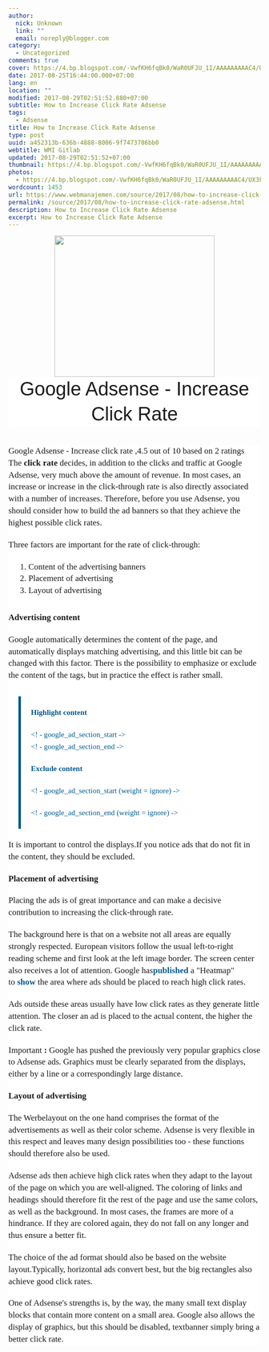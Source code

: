 ```yaml
---
author:
  nick: Unknown
  link: ""
  email: noreply@blogger.com
category:
  - Uncategorized
comments: true
cover: https://4.bp.blogspot.com/-VwfKH6fqBk0/WaR0UFJU_1I/AAAAAAAAAC4/UX3FZFBayIcxGx5tHIiHEYiiFB0YR93YQCLcBGAs/s320/adsense-ctr-device-1348751497.png
date: 2017-08-25T16:44:00.000+07:00
lang: en
location: ""
modified: 2017-08-29T02:51:52.880+07:00
subtitle: How to Increase Click Rate Adsense
tags:
  - Adsense
title: How to Increase Click Rate Adsense
type: post
uuid: a452313b-636b-4888-8006-9f7473786bb0
webtitle: WMI Gitlab
updated: 2017-08-29T02:51:52+07:00
thumbnail: https://4.bp.blogspot.com/-VwfKH6fqBk0/WaR0UFJU_1I/AAAAAAAAAC4/UX3FZFBayIcxGx5tHIiHEYiiFB0YR93YQCLcBGAs/s320/adsense-ctr-device-1348751497.png
photos:
  - https://4.bp.blogspot.com/-VwfKH6fqBk0/WaR0UFJU_1I/AAAAAAAAAC4/UX3FZFBayIcxGx5tHIiHEYiiFB0YR93YQCLcBGAs/s320/adsense-ctr-device-1348751497.png
wordcount: 1453
url: https://www.webmanajemen.com/source/2017/08/how-to-increase-click-rate-adsense.html
permalink: /source/2017/08/how-to-increase-click-rate-adsense.html
description: How to Increase Click Rate Adsense
excerpt: How to Increase Click Rate Adsense
---
```


<div class="separator" style="clear: both; text-align: center;"><a href="https://4.bp.blogspot.com/-VwfKH6fqBk0/WaR0UFJU_1I/AAAAAAAAAC4/UX3FZFBayIcxGx5tHIiHEYiiFB0YR93YQCLcBGAs/s1600/adsense-ctr-device-1348751497.png" imageanchor="1" style="margin-left: 1em; margin-right: 1em;" rel="noopener noreferer nofollow"><img border="0" src="https://4.bp.blogspot.com/-VwfKH6fqBk0/WaR0UFJU_1I/AAAAAAAAAC4/UX3FZFBayIcxGx5tHIiHEYiiFB0YR93YQCLcBGAs/s320/adsense-ctr-device-1348751497.png" width="320" height="282" data-original-width="253" data-original-height="223"></a></div><header class="entry-header clearfix" style="background-color: white; border: 0px; font-family: 'PT Serif', Georgia, Times, 'Times New Roman', serif; font-size: 16px; line-height: 25.600000381469727px; margin: 0px; padding: 0px; vertical-align: baseline;"><h1 class="entry-title" style="-webkit-transition: all 0.5s; border: 0px; color: #1f1e1e; font-family: Oswald, Helvetica, Arial, sans-serif; font-size: 2.375rem; font-style: inherit; font-variant: inherit; font-weight: 400; line-height: 1.3; margin: 0px 0px 20px; padding: 0px; text-transform: capitalize; transition: all 0.5s; vertical-align: baseline;"><span class="notranslate" style="border: 0px; font-family: inherit; font-size: inherit; font-style: inherit; font-variant: inherit; font-weight: inherit; line-height: inherit; margin: 0px; padding: 0px; vertical-align: baseline;">Google Adsense - Increase Click Rate</span></h1></header><hr style="background-color: white; font-family: 'PT Serif', Georgia, Times, 'Times New Roman', serif; font-size: 16px; line-height: 25.600000381469727px;"><div class="entry-content clearfix" style="background-color: white; border: 0px; font-family: 'PT Serif', Georgia, Times, 'Times New Roman', serif; font-size: 1.063rem; line-height: 1.4; margin: 0px; padding: 0px; vertical-align: baseline;"><span class="notranslate" style="border: 0px; font-family: inherit; font-size: inherit; font-style: inherit; font-variant: inherit; font-weight: inherit; line-height: inherit; margin: 0px; padding: 0px; vertical-align: baseline;"><span class="hreview-aggregate" style="border: 0px; font-family: inherit; font-size: inherit; font-style: inherit; font-variant: inherit; font-weight: inherit; line-height: inherit; margin: 0px; padding: 0px; vertical-align: baseline;"><span class="item" style="border: 0px; font-family: inherit; font-size: inherit; font-style: inherit; font-variant: inherit; font-weight: inherit; line-height: inherit; margin: 0px; padding: 0px; vertical-align: baseline;"><span class="fn" style="border: 0px; font-family: inherit; font-size: inherit; font-style: inherit; font-variant: inherit; font-weight: inherit; line-height: inherit; margin: 0px; padding: 0px; vertical-align: baseline;">Google Adsense - Increase click rate</span></span>&nbsp;,<span class="rating" style="border: 0px; font-family: inherit; font-size: inherit; font-style: inherit; font-variant: inherit; font-weight: inherit; line-height: inherit; margin: 0px; padding: 0px; vertical-align: baseline;"><span class="average" style="border: 0px; font-family: inherit; font-size: inherit; font-style: inherit; font-variant: inherit; font-weight: inherit; line-height: inherit; margin: 0px; padding: 0px; vertical-align: baseline;">4.5</span>&nbsp;out of&nbsp;<span class="best" style="border: 0px; font-family: inherit; font-size: inherit; font-style: inherit; font-variant: inherit; font-weight: inherit; line-height: inherit; margin: 0px; padding: 0px; vertical-align: baseline;">10</span>&nbsp;based on&nbsp;<span class="votes" style="border: 0px; font-family: inherit; font-size: inherit; font-style: inherit; font-variant: inherit; font-weight: inherit; line-height: inherit; margin: 0px; padding: 0px; vertical-align: baseline;">2</span>&nbsp;ratings</span></span></span><span class="hreview-aggregate" style="border: 0px; font-family: inherit; font-size: inherit; font-style: inherit; font-variant: inherit; font-weight: inherit; line-height: inherit; margin: 0px; padding: 0px; vertical-align: baseline;"><span class="rating" style="border: 0px; font-family: inherit; font-size: inherit; font-style: inherit; font-variant: inherit; font-weight: inherit; line-height: inherit; margin: 0px; padding: 0px; vertical-align: baseline;"><span class="summary" style="border: 0px; font-family: inherit; font-size: inherit; font-style: inherit; font-variant: inherit; font-weight: inherit; line-height: inherit; margin: 0px; padding: 0px; vertical-align: baseline;"></span></span></span><div style="border: 0px; font-family: inherit; font-size: inherit; font-style: inherit; font-variant: inherit; font-weight: inherit; line-height: inherit; margin-bottom: 1.25rem; padding: 0px; vertical-align: baseline;"><span class="notranslate" style="border: 0px; font-family: inherit; font-size: inherit; font-style: inherit; font-variant: inherit; font-weight: inherit; line-height: inherit; margin: 0px; padding: 0px; vertical-align: baseline;">The&nbsp;<span style="border: 0px; font-family: inherit; font-size: inherit; font-style: inherit; font-variant: inherit; font-weight: 900; line-height: inherit; margin: 0px; padding: 0px; vertical-align: baseline;">click rate</span>&nbsp;decides, in addition to the clicks and traffic at Google Adsense, very much above the amount of revenue.</span>&nbsp;<span class="notranslate" style="border: 0px; font-family: inherit; font-size: inherit; font-style: inherit; font-variant: inherit; font-weight: inherit; line-height: inherit; margin: 0px; padding: 0px; vertical-align: baseline;">In most cases, an increase or increase in the click-through rate is also directly associated with a number of increases.</span>&nbsp;<span class="notranslate" style="border: 0px; font-family: inherit; font-size: inherit; font-style: inherit; font-variant: inherit; font-weight: inherit; line-height: inherit; margin: 0px; padding: 0px; vertical-align: baseline;">Therefore, before you use Adsense, you should consider how to build the ad banners so that they achieve the highest possible click rates.</span></div><div style="border: 0px; font-family: inherit; font-size: inherit; font-style: inherit; font-variant: inherit; font-weight: inherit; line-height: inherit; margin-bottom: 1.25rem; padding: 0px; vertical-align: baseline;"><span class="notranslate" style="border: 0px; font-family: inherit; font-size: inherit; font-style: inherit; font-variant: inherit; font-weight: inherit; line-height: inherit; margin: 0px; padding: 0px; vertical-align: baseline;">Three factors are important for the rate of click-through:</span></div><ol style="border: 0px; font-family: inherit; font-size: inherit; font-style: inherit; font-variant: inherit; font-weight: inherit; line-height: inherit; list-style-image: initial; list-style-position: initial; margin: 0px 0px 1.875rem 2.5rem; padding: 0px; vertical-align: baseline;"><li style="border: 0px; font-family: inherit; font-size: inherit; font-style: inherit; font-variant: inherit; font-weight: inherit; line-height: inherit; margin: 0px; padding: 0px; vertical-align: baseline;"><span class="notranslate" style="border: 0px; font-family: inherit; font-size: inherit; font-style: inherit; font-variant: inherit; font-weight: inherit; line-height: inherit; margin: 0px; padding: 0px; vertical-align: baseline;">Content of the advertising banners</span></li><li style="border: 0px; font-family: inherit; font-size: inherit; font-style: inherit; font-variant: inherit; font-weight: inherit; line-height: inherit; margin: 0px; padding: 0px; vertical-align: baseline;"><span class="notranslate" style="border: 0px; font-family: inherit; font-size: inherit; font-style: inherit; font-variant: inherit; font-weight: inherit; line-height: inherit; margin: 0px; padding: 0px; vertical-align: baseline;">Placement of advertising</span></li><li style="border: 0px; font-family: inherit; font-size: inherit; font-style: inherit; font-variant: inherit; font-weight: inherit; line-height: inherit; margin: 0px; padding: 0px; vertical-align: baseline;"><span class="notranslate" style="border: 0px; font-family: inherit; font-size: inherit; font-style: inherit; font-variant: inherit; font-weight: inherit; line-height: inherit; margin: 0px; padding: 0px; vertical-align: baseline;">Layout of advertising</span></li></ol><div style="border: 0px; font-family: inherit; font-size: inherit; font-style: inherit; font-variant: inherit; font-weight: inherit; line-height: inherit; margin-bottom: 1.25rem; padding: 0px; vertical-align: baseline;"><span class="notranslate" style="border: 0px; font-family: inherit; font-size: inherit; font-style: inherit; font-variant: inherit; font-weight: inherit; line-height: inherit; margin: 0px; padding: 0px; vertical-align: baseline;"><span style="border: 0px; font-family: inherit; font-size: inherit; font-style: inherit; font-variant: inherit; font-weight: 900; line-height: inherit; margin: 0px; padding: 0px; vertical-align: baseline;">Advertising content</span></span></div><div style="border: 0px; font-family: inherit; font-size: inherit; font-style: inherit; font-variant: inherit; font-weight: inherit; line-height: inherit; margin-bottom: 1.25rem; padding: 0px; vertical-align: baseline;"><span class="notranslate" style="border: 0px; font-family: inherit; font-size: inherit; font-style: inherit; font-variant: inherit; font-weight: inherit; line-height: inherit; margin: 0px; padding: 0px; vertical-align: baseline;">Google automatically determines the content of the page, and automatically displays matching advertising, and this little bit can be changed with this factor.</span>&nbsp;<span class="notranslate" style="border: 0px; font-family: inherit; font-size: inherit; font-style: inherit; font-variant: inherit; font-weight: inherit; line-height: inherit; margin: 0px; padding: 0px; vertical-align: baseline;">There is the possibility to emphasize or exclude the content of the tags, but in practice the effect is rather small.</span></div><blockquote style="border-left-color: rgb(0, 90, 140); border-left-style: solid; border-width: 0px 0px 0px 5px; color: #005a8c; display: inline-block; font-family: inherit; font-size: 0.9375rem; font-style: inherit; font-variant: inherit; font-weight: inherit; line-height: 1.6; margin: 10px 20px 1.25rem; padding: 1.25rem 1.25rem 0px; quotes: none; vertical-align: baseline;"><div style="border: 0px; font-family: inherit; font-size: inherit; font-style: inherit; font-variant: inherit; font-weight: inherit; line-height: inherit; margin-bottom: 1.25rem; padding: 0px; vertical-align: baseline;"><span class="notranslate" style="border: 0px; font-family: inherit; font-size: inherit; font-style: inherit; font-variant: inherit; font-weight: inherit; line-height: inherit; margin: 0px; padding: 0px; vertical-align: baseline;"><span style="border: 0px; font-family: inherit; font-size: inherit; font-style: inherit; font-variant: inherit; font-weight: 900; line-height: inherit; margin: 0px; padding: 0px; vertical-align: baseline;">Highlight content</span></span></div><div style="border: 0px; font-family: inherit; font-size: inherit; font-style: inherit; font-variant: inherit; font-weight: inherit; line-height: inherit; margin-bottom: 1.25rem; padding: 0px; vertical-align: baseline;"><span class="notranslate" style="border: 0px; font-family: inherit; font-size: inherit; font-style: inherit; font-variant: inherit; font-weight: inherit; line-height: inherit; margin: 0px; padding: 0px; vertical-align: baseline;">&lt;! - google_ad_section_start -&gt;</span><br><span class="notranslate" style="border: 0px; font-family: inherit; font-size: inherit; font-style: inherit; font-variant: inherit; font-weight: inherit; line-height: inherit; margin: 0px; padding: 0px; vertical-align: baseline;">&lt;! - google_ad_section_end -&gt;</span></div><div style="border: 0px; font-family: inherit; font-size: inherit; font-style: inherit; font-variant: inherit; font-weight: inherit; line-height: inherit; margin-bottom: 1.25rem; padding: 0px; vertical-align: baseline;"><span class="notranslate" style="border: 0px; font-family: inherit; font-size: inherit; font-style: inherit; font-variant: inherit; font-weight: inherit; line-height: inherit; margin: 0px; padding: 0px; vertical-align: baseline;"><span style="border: 0px; font-family: inherit; font-size: inherit; font-style: inherit; font-variant: inherit; font-weight: 900; line-height: inherit; margin: 0px; padding: 0px; vertical-align: baseline;">Exclude content</span></span></div><div style="border: 0px; font-family: inherit; font-size: inherit; font-style: inherit; font-variant: inherit; font-weight: inherit; line-height: inherit; margin-bottom: 1.25rem; padding: 0px; vertical-align: baseline;"><span class="notranslate" style="border: 0px; font-family: inherit; font-size: inherit; font-style: inherit; font-variant: inherit; font-weight: inherit; line-height: inherit; margin: 0px; padding: 0px; vertical-align: baseline;">&lt;! - google_ad_section_start (weight = ignore) -&gt;</span></div><div style="border: 0px; font-family: inherit; font-size: inherit; font-style: inherit; font-variant: inherit; font-weight: inherit; line-height: inherit; margin-bottom: 1.25rem; padding: 0px; vertical-align: baseline;"><span class="notranslate" style="border: 0px; font-family: inherit; font-size: inherit; font-style: inherit; font-variant: inherit; font-weight: inherit; line-height: inherit; margin: 0px; padding: 0px; vertical-align: baseline;">&lt;! - google_ad_section_end (weight = ignore) -&gt;</span></div></blockquote><div style="border: 0px; font-family: inherit; font-size: inherit; font-style: inherit; font-variant: inherit; font-weight: inherit; line-height: inherit; margin-bottom: 1.25rem; padding: 0px; vertical-align: baseline;"><span class="notranslate" style="border: 0px; font-family: inherit; font-size: inherit; font-style: inherit; font-variant: inherit; font-weight: inherit; line-height: inherit; margin: 0px; padding: 0px; vertical-align: baseline;">It is important to control the displays.</span><span class="notranslate" style="border: 0px; font-family: inherit; font-size: inherit; font-style: inherit; font-variant: inherit; font-weight: inherit; line-height: inherit; margin: 0px; padding: 0px; vertical-align: baseline;">If you notice ads that do not fit in the content, they should be excluded.</span></div><div style="border: 0px; font-family: inherit; font-size: inherit; font-style: inherit; font-variant: inherit; font-weight: inherit; line-height: inherit; margin-bottom: 1.25rem; padding: 0px; vertical-align: baseline;"><span class="notranslate" style="border: 0px; font-family: inherit; font-size: inherit; font-style: inherit; font-variant: inherit; font-weight: inherit; line-height: inherit; margin: 0px; padding: 0px; vertical-align: baseline;"><span style="border: 0px; font-family: inherit; font-size: inherit; font-style: inherit; font-variant: inherit; font-weight: 900; line-height: inherit; margin: 0px; padding: 0px; vertical-align: baseline;">Placement of advertising</span></span></div><div style="border: 0px; font-family: inherit; font-size: inherit; font-style: inherit; font-variant: inherit; font-weight: inherit; line-height: inherit; margin-bottom: 1.25rem; padding: 0px; vertical-align: baseline;"><span class="notranslate" style="border: 0px; font-family: inherit; font-size: inherit; font-style: inherit; font-variant: inherit; font-weight: inherit; line-height: inherit; margin: 0px; padding: 0px; vertical-align: baseline;">Placing the ads is of great importance and can make a decisive contribution to increasing the click-through rate.</span></div><div style="border: 0px; font-family: inherit; font-size: inherit; font-style: inherit; font-variant: inherit; font-weight: inherit; line-height: inherit; margin-bottom: 1.25rem; padding: 0px; vertical-align: baseline;"><span class="notranslate" style="border: 0px; font-family: inherit; font-size: inherit; font-style: inherit; font-variant: inherit; font-weight: inherit; line-height: inherit; margin: 0px; padding: 0px; vertical-align: baseline;">The background here is that on a website not all areas are equally strongly respected.</span>&nbsp;<span class="notranslate" style="border: 0px; font-family: inherit; font-size: inherit; font-style: inherit; font-variant: inherit; font-weight: inherit; line-height: inherit; margin: 0px; padding: 0px; vertical-align: baseline;">European visitors follow the usual left-to-right reading scheme and first look at the left image border.</span>&nbsp;<span class="notranslate" style="border: 0px; font-family: inherit; font-size: inherit; font-style: inherit; font-variant: inherit; font-weight: inherit; line-height: inherit; margin: 0px; padding: 0px; vertical-align: baseline;">The screen center also receives a lot of attention.</span>&nbsp;<span class="notranslate" style="border: 0px; font-family: inherit; font-size: inherit; font-style: inherit; font-variant: inherit; font-weight: inherit; line-height: inherit; margin: 0px; padding: 0px; vertical-align: baseline;">Google has<a href="https://translate.googleusercontent.com/translate_c?depth=1&amp;hl=en&amp;nv=1&amp;rurl=translate.google.com&amp;sl=de&amp;sp=nmt4&amp;tl=en&amp;u=https://www.google.com/adsense/support/bin/answer.py%3Fanswer%3D17954%26topic%3D8970&amp;usg=ALkJrhgGetQhv9u1wQhXRm-2OfrYqERCGg" style="border: 0px; color: #005a8c; font-family: inherit; font-size: inherit; font-style: inherit; font-variant: inherit; font-weight: 600; line-height: inherit; margin: 0px; padding: 0px; text-decoration: none; vertical-align: baseline;" target="_blank" rel="noopener noreferer nofollow">published</a>&nbsp;a "Heatmap" to&nbsp;<a href="https://translate.googleusercontent.com/translate_c?depth=1&amp;hl=en&amp;nv=1&amp;rurl=translate.google.com&amp;sl=de&amp;sp=nmt4&amp;tl=en&amp;u=https://www.google.com/adsense/support/bin/answer.py%3Fanswer%3D17954%26topic%3D8970&amp;usg=ALkJrhgGetQhv9u1wQhXRm-2OfrYqERCGg" style="border: 0px; color: #005a8c; font-family: inherit; font-size: inherit; font-style: inherit; font-variant: inherit; font-weight: 600; line-height: inherit; margin: 0px; padding: 0px; text-decoration: none; vertical-align: baseline;" target="_blank" rel="noopener noreferer nofollow">show</a>&nbsp;the area where ads should be placed to reach high click rates.</span></div><div style="border: 0px; font-family: inherit; font-size: inherit; font-style: inherit; font-variant: inherit; font-weight: inherit; line-height: inherit; margin-bottom: 1.25rem; padding: 0px; vertical-align: baseline;"><span class="notranslate" style="border: 0px; font-family: inherit; font-size: inherit; font-style: inherit; font-variant: inherit; font-weight: inherit; line-height: inherit; margin: 0px; padding: 0px; vertical-align: baseline;">Ads outside these areas usually have low click rates as they generate little attention.</span>&nbsp;<span class="notranslate" style="border: 0px; font-family: inherit; font-size: inherit; font-style: inherit; font-variant: inherit; font-weight: inherit; line-height: inherit; margin: 0px; padding: 0px; vertical-align: baseline;">The closer an ad is placed to the actual content, the higher the click rate.</span></div><div style="border: 0px; font-family: inherit; font-size: inherit; font-style: inherit; font-variant: inherit; font-weight: inherit; line-height: inherit; margin-bottom: 1.25rem; padding: 0px; vertical-align: baseline;"><span class="notranslate" style="border: 0px; font-family: inherit; font-size: inherit; font-style: inherit; font-variant: inherit; font-weight: inherit; line-height: inherit; margin: 0px; padding: 0px; vertical-align: baseline;">Important&nbsp;<span style="border: 0px; font-family: inherit; font-size: inherit; font-style: inherit; font-variant: inherit; font-weight: 900; line-height: inherit; margin: 0px; padding: 0px; vertical-align: baseline;">:</span>&nbsp;Google has pushed the previously very popular graphics close to Adsense ads.</span>&nbsp;<span class="notranslate" style="border: 0px; font-family: inherit; font-size: inherit; font-style: inherit; font-variant: inherit; font-weight: inherit; line-height: inherit; margin: 0px; padding: 0px; vertical-align: baseline;">Graphics must be clearly separated from the displays, either by a line or a correspondingly large distance.</span></div><div style="border: 0px; font-family: inherit; font-size: inherit; font-style: inherit; font-variant: inherit; font-weight: inherit; line-height: inherit; margin-bottom: 1.25rem; padding: 0px; vertical-align: baseline;"><span class="notranslate" style="border: 0px; font-family: inherit; font-size: inherit; font-style: inherit; font-variant: inherit; font-weight: inherit; line-height: inherit; margin: 0px; padding: 0px; vertical-align: baseline;"><span style="border: 0px; font-family: inherit; font-size: inherit; font-style: inherit; font-variant: inherit; font-weight: 900; line-height: inherit; margin: 0px; padding: 0px; vertical-align: baseline;">Layout of advertising</span></span></div><div style="border: 0px; font-family: inherit; font-size: inherit; font-style: inherit; font-variant: inherit; font-weight: inherit; line-height: inherit; margin-bottom: 1.25rem; padding: 0px; vertical-align: baseline;"><span class="notranslate" style="border: 0px; font-family: inherit; font-size: inherit; font-style: inherit; font-variant: inherit; font-weight: inherit; line-height: inherit; margin: 0px; padding: 0px; vertical-align: baseline;">The Werbelayout on the one hand comprises the format of the advertisements as well as their color scheme.</span>&nbsp;<span class="notranslate" style="border: 0px; font-family: inherit; font-size: inherit; font-style: inherit; font-variant: inherit; font-weight: inherit; line-height: inherit; margin: 0px; padding: 0px; vertical-align: baseline;">Adsense is very flexible in this respect and leaves many design possibilities too - these functions should therefore also be used.</span></div><div style="border: 0px; font-family: inherit; font-size: inherit; font-style: inherit; font-variant: inherit; font-weight: inherit; line-height: inherit; margin-bottom: 1.25rem; padding: 0px; vertical-align: baseline;"><span class="notranslate" style="border: 0px; font-family: inherit; font-size: inherit; font-style: inherit; font-variant: inherit; font-weight: inherit; line-height: inherit; margin: 0px; padding: 0px; vertical-align: baseline;">Adsense ads then achieve high click rates when they adapt to the layout of the page on which you are well-aligned.</span>&nbsp;<span class="notranslate" style="border: 0px; font-family: inherit; font-size: inherit; font-style: inherit; font-variant: inherit; font-weight: inherit; line-height: inherit; margin: 0px; padding: 0px; vertical-align: baseline;">The coloring of links and headings should therefore fit the rest of the page and use the same colors, as well as the background.</span>&nbsp;<span class="notranslate" style="border: 0px; font-family: inherit; font-size: inherit; font-style: inherit; font-variant: inherit; font-weight: inherit; line-height: inherit; margin: 0px; padding: 0px; vertical-align: baseline;">In most cases, the frames are more of a hindrance. If they are colored again, they do not fall on any longer and thus ensure a better fit.</span></div><div style="border: 0px; font-family: inherit; font-size: inherit; font-style: inherit; font-variant: inherit; font-weight: inherit; line-height: inherit; margin-bottom: 1.25rem; padding: 0px; vertical-align: baseline;"><span class="notranslate" style="border: 0px; font-family: inherit; font-size: inherit; font-style: inherit; font-variant: inherit; font-weight: inherit; line-height: inherit; margin: 0px; padding: 0px; vertical-align: baseline;">The choice of the ad format should also be based on the website layout.</span><span class="notranslate" style="border: 0px; font-family: inherit; font-size: inherit; font-style: inherit; font-variant: inherit; font-weight: inherit; line-height: inherit; margin: 0px; padding: 0px; vertical-align: baseline;">Typically, horizontal ads convert best, but the big rectangles also achieve good click rates.</span></div><div style="border: 0px; font-family: inherit; font-size: inherit; font-style: inherit; font-variant: inherit; font-weight: inherit; line-height: inherit; margin-bottom: 1.25rem; padding: 0px; vertical-align: baseline;"><span class="notranslate" style="border: 0px; font-family: inherit; font-size: inherit; font-style: inherit; font-variant: inherit; font-weight: inherit; line-height: inherit; margin: 0px; padding: 0px; vertical-align: baseline;">One of Adsense's strengths is, by the way, the many small text display blocks that contain more content on a small area.</span>&nbsp;<span class="notranslate" style="border: 0px; font-family: inherit; font-size: inherit; font-style: inherit; font-variant: inherit; font-weight: inherit; line-height: inherit; margin: 0px; padding: 0px; vertical-align: baseline;">Google also allows the display of graphics, but this should be disabled, textbanner simply bring a better click rate.</span></div></div>